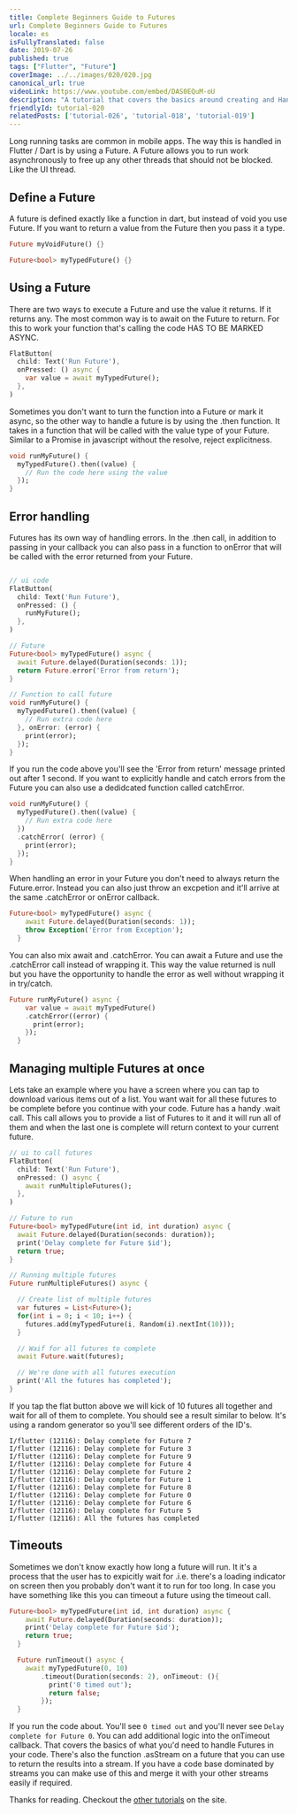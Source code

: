 ```yaml
---
title: Complete Beginners Guide to Futures
url: Complete Beginners Guide to Futures
locale: es
isFullyTranslated: false
date: 2019-07-26
published: true
tags: ["Flutter", "Future"]
coverImage: ../../images/020/020.jpg
canonical_url: true
videoLink: https://www.youtube.com/embed/DAS0EQuM-oU
description: "A tutorial that covers the basics around creating and Handling Futures in Flutter."
friendlyId: tutorial-020
relatedPosts: ['tutorial-026', 'tutorial-018', 'tutorial-019']
---
```


Long running tasks are common in mobile apps. The way this is handled in Flutter / Dart is by using a Future. A Future allows you to run work asynchronously to free up any other threads that should not be blocked. Like the UI thread.

## Define a Future

A future is defined exactly like a function in dart, but instead of void you use Future. If you want to return a value from the Future then you pass it a type.

```dart
Future myVoidFuture() {}

Future<bool> myTypedFuture() {}
```

## Using a Future

There are two ways to execute a Future and use the value it returns. If it returns any. The most common way is to await on the Future to return. For this to work your function that's calling the code HAS TO BE MARKED ASYNC.

```dart
FlatButton(
  child: Text('Run Future'),
  onPressed: () async {
    var value = await myTypedFuture();
  },
)
```

Sometimes you don't want to turn the function into a Future or mark it async, so the other way to handle a future is by using the .then function. It takes in a function that will be called with the value type of your Future. Similar to a Promise in javascript without the resolve, reject explicitness.

```dart
void runMyFuture() {
  myTypedFuture().then((value) {
    // Run the code here using the value
  });
}
```

## Error handling

Futures has its own way of handling errors. In the .then call, in addition to passing in your callback you can also pass in a function to onError that will be called with the error returned from your Future.

```dart

// ui code
FlatButton(
  child: Text('Run Future'),
  onPressed: () {
    runMyFuture();
  },
)

// Future
Future<bool> myTypedFuture() async {
  await Future.delayed(Duration(seconds: 1));
  return Future.error('Error from return');
}

// Function to call future
void runMyFuture() {
  myTypedFuture().then((value) {
    // Run extra code here
  }, onError: (error) {
    print(error);
  });
}
```

If you run the code above you'll see the 'Error from return' message printed out after 1 second. If you want to explicitly handle and catch errors from the Future you can also use a dedidcated function called catchError.

```dart
void runMyFuture() {
  myTypedFuture().then((value) {
    // Run extra code here
  })
  .catchError( (error) {
    print(error);
  });
}
```

When handling an error in your Future you don't need to always return the Future.error. Instead you can also just throw an excpetion and it'll arrive at the same .catchError or onError callback.

```dart
Future<bool> myTypedFuture() async {
    await Future.delayed(Duration(seconds: 1));
    throw Exception('Error from Exception');
  }
```

You can also mix await and .catchError. You can await a Future and use the .catchError call instead of wrapping it. This way the value returned is null but you have the opportunity to handle the error as well without wrapping it in try/catch.

```dart
Future runMyFuture() async {
    var value = await myTypedFuture()
    .catchError((error) {
      print(error);
    });
  }
```

## Managing multiple Futures at once

Lets take an example where you have a screen where you can tap to download various items out of a list. You want wait for all these futures to be complete before you continue with your code. Future has a handy .wait call. This call allows you to provide a list of Futures to it and it will run all of them and when the last one is complete will return context to your current future.

```dart
// ui to call futures
FlatButton(
  child: Text('Run Future'),
  onPressed: () async {
    await runMultipleFutures();
  },
)

// Future to run
Future<bool> myTypedFuture(int id, int duration) async {
  await Future.delayed(Duration(seconds: duration));
  print('Delay complete for Future $id');
  return true;
}

// Running multiple futures
Future runMultipleFutures() async {

  // Create list of multiple futures
  var futures = List<Future>();
  for(int i = 0; i < 10; i++) {
    futures.add(myTypedFuture(i, Random(i).nextInt(10)));
  }

  // Waif for all futures to complete
  await Future.wait(futures);

  // We're done with all futures execution
  print('All the futures has completed');
}
```

If you tap the flat button above we will kick of 10 futures all together and wait for all of them to complete. You should see a result similar to below. It's using a random generator so you'll see different orders of the ID's.

```
I/flutter (12116): Delay complete for Future 7
I/flutter (12116): Delay complete for Future 3
I/flutter (12116): Delay complete for Future 9
I/flutter (12116): Delay complete for Future 4
I/flutter (12116): Delay complete for Future 2
I/flutter (12116): Delay complete for Future 1
I/flutter (12116): Delay complete for Future 8
I/flutter (12116): Delay complete for Future 0
I/flutter (12116): Delay complete for Future 6
I/flutter (12116): Delay complete for Future 5
I/flutter (12116): All the futures has completed
```

## Timeouts

Sometimes we don't know exactly how long a future will run. It it's a process that the user has to expicitly wait for .i.e. there's a loading indicator on screen then you probably don't want it to run for too long. In case you have something like this you can timeout a future using the timeout call.

```dart
Future<bool> myTypedFuture(int id, int duration) async {
    await Future.delayed(Duration(seconds: duration));
    print('Delay complete for Future $id');
    return true;
  }

  Future runTimeout() async {
    await myTypedFuture(0, 10)
        .timeout(Duration(seconds: 2), onTimeout: (){
          print('0 timed out');
          return false;
        });
  }
```
If you run the code about. You'll see `0 timed out` and you'll never see `Delay complete for Future 0`. You can add additional logic into the onTimeout callback. That covers the basics of what you'd need to handle Futures in your code. There's also the function .asStream on a future that you can use to return the results into a stream. If you have a code base dominated by streams you can make use of this and merge it with your other streams easily if required.

Thanks for reading. Checkout the [other tutorials](/tutorials) on the site.